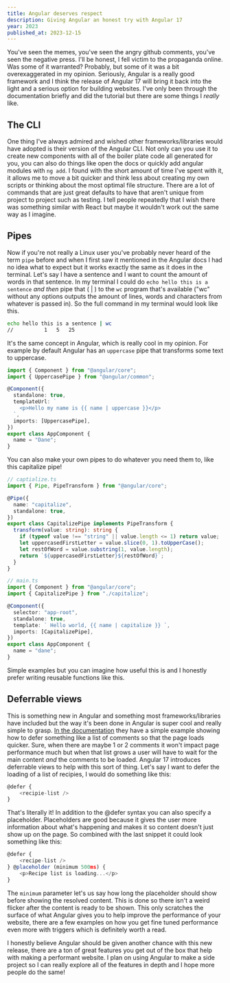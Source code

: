 ```yaml
---
title: Angular deserves respect
description: Giving Angular an honest try with Angular 17
year: 2023
published_at: 2023-12-15
---
```


You've seen the memes, you've seen the angry github comments, you've seen the negative press. I'll be honest, I fell victim to the propaganda online. Was some of it warranted? Probably, but some of it was a bit overexaggerated in my opinion. Seriously, Angular is a really good framework and I think the release of Angular 17 will bring it back into the light and a serious option for building websites. I've only been through the documentation briefly and did the tutorial but there are some things I _really_ like.

## The CLI

One thing I've always admired and wished other frameworks/libraries would have adopted is their version of the Angular CLI. Not only can you use it to create new components with all of the boiler plate code all generated for you, you can also do things like open the docs or quickly add angular modules with `ng add`. I found with the short amount of time I've spent with it, it allows me to move a bit quicker and think less about creating my own scripts or thinking about the most optimal file structure. There are a lot of commands that are just great defaults to have that aren't unique from project to project such as testing. I tell people repeatedly that I wish there was something similar with React but maybe it wouldn't work out the same way as I imagine.

## Pipes

Now if you're not really a Linux user you've probably never heard of the term `pipe` before and when I first saw it mentioned in the Angular docs I had no idea what to expect but it works exactly the same as it does in the terminal. Let's say I have a sentence and I want to count the amount of words in that sentence. In my terminal I could do `echo hello this is a sentence` _and then_ pipe that ( | ) to the `wc` program that's available ("wc" without any options outputs the amount of lines, words and characters from whatever is passed in). So the full command in my terminal would look like this.

```bash
echo hello this is a sentence | wc
//          1   5   25
```

It's the same concept in Angular, which is really cool in my opinion. For example by default Angular has an `uppercase` pipe that transforms some text to uppercase.

```ts
import { Component } from "@angular/core";
import { UppercasePipe } from "@angular/common";

@Component({
  standalone: true,
  templateUrl: `
    <p>Hello my name is {{ name | uppercase }}</p>
  `,
  imports: [UppercasePipe],
})
export class AppComponent {
  name = "Dane";
}
```

You can also make your own pipes to do whatever you need them to, like this capitalize pipe!

```ts
// captialize.ts
import { Pipe, PipeTransform } from "@angular/core";

@Pipe({
  name: "capitalize",
  standalone: true,
})
export class CapitalizePipe implements PipeTransform {
  transform(value: string): string {
    if (typeof value !== "string" || value.length <= 1) return value;
    let uppercasedFirstLetter = value.slice(0, 1).toUpperCase();
    let restOfWord = value.substring(1, value.length);
    return `${uppercasedFirstLetter}${restOfWord}`;
  }
}
```

```ts
// main.ts
import { Component } from "@angular/core";
import { CapitalizePipe } from "./capitalize";

@Component({
  selector: "app-root",
  standalone: true,
  template: ` Hello world, {{ name | capitalize }} `,
  imports: [CapitalizePipe],
})
export class AppComponent {
  name = "dane";
}
```

Simple examples but you can imagine how useful this is and I honestly prefer writing reusable functions like this.

## Deferrable views

This is something new in Angular and something most frameworks/libraries have included but the way it's been done in Angular is super cool and really simple to grasp. [In the documentation](https://angular.dev/guide/defer) they have a simple example showing how to defer something like a list of comments so that the page loads quicker. Sure, when there are maybe 1 or 2 comments it won't impact page performance much but when that list grows a user will have to wait for the main content _and_ the comments to be loaded. Angular 17 introduces deferrable views to help with this sort of thing. Let's say I want to defer the loading of a list of recipies, I would do something like this:

```ts
@defer {
    <recipie-list />
}
```

That's literally it! In addition to the @defer syntax you can also specify a placeholder. Placeholders are good because it gives the user more information about what's happening and makes it so content doesn't just show up on the page. So combined with the last snippet it could look something like this:

```ts
@defer {
    <recipe-list />
} @placeholder (minimum 500ms) {
    <p>Recipe list is loading...</p>
}
```

The `minimum` parameter let's us say how long the placeholder should show before showing the resolved content. This is done so there isn't a weird flicker after the content is ready to be shown. This only scratches the surface of what Angular gives you to help improve the performance of your website, there are a few examples on how you get fine tuned performance even more with triggers which is definitely worth a read.

I honestly believe Angular should be given another chance with this new release, there are a ton of great features you get out of the box that help with making a performant website. I plan on using Angular to make a side project so I can really explore all of the features in depth and I hope more people do the same!
